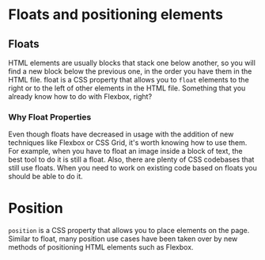 # Floats and positioning elements
## Floats
HTML elements are usually blocks that stack one below another, so you will find a new block below the previous one, in the order you have them in the HTML file. float is a CSS property that allows you to `float` elements to the right or to the left of other elements in the HTML file. Something that you already know how to do with Flexbox, right?

### Why Float Properties
Even though floats have decreased in usage with the addition of new techniques like Flexbox or CSS Grid, it's worth knowing how to use them. For example, when you have to float an image inside a block of text, the best tool to do it is still a float. Also, there are plenty of CSS codebases that still use floats. When you need to work on existing code based on floats you should be able to do it.

# Position
`position` is a CSS property that allows you to place elements on the page. Similar to float, many position use cases have been taken over by new methods of positioning HTML elements such as Flexbox.

